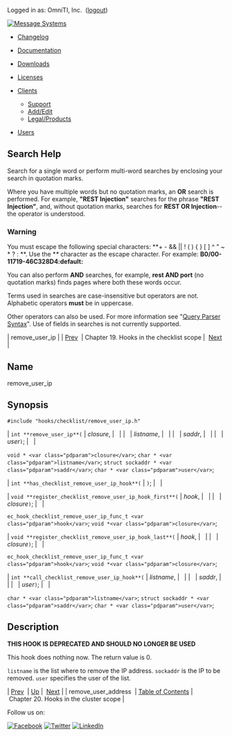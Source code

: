Logged in as: OmniTI, Inc.  ([logout](https://support.messagesystems.com/logout.php))

[![Message Systems](https://support.messagesystems.com/images/ms-white205.png)](https://support.messagesystems.com/start.php) 

*   [Changelog](https://support.messagesystems.com/start.php?show=changelog)
*   [Documentation](https://support.messagesystems.com/docs/)
*   [Downloads](https://support.messagesystems.com/start.php)

*   [Licenses](https://support.messagesystems.com/license_summary.php)
*   <a href="">Clients</a>
    *   [Support](https://support.messagesystems.com/cs.php)
    *   [Add/Edit](https://support.messagesystems.com/edit_client.php)
    *   [Legal/Products](https://support.messagesystems.com/edit_products.php)
*   [Users](https://support.messagesystems.com/edit_customer.php)

## Search Help

Search for a single word or perform multi-word searches by enclosing your search in quotation marks.

Where you have multiple words but no quotation marks, an **OR** search is performed. For example, **"REST Injection"** searches for the phrase **"REST Injection"**, and, without quotation marks, searches for **REST OR Injection**--the operator is understood.

### Warning

You must escape the following special characters: **+ - && || ! ( ) { } [ ] ^ " ~ * ? : \**. Use the **\** character as the escape character. For example: **B0/00-11719-46C328D4\:default\:**

You can also perform **AND** searches, for example, **rest AND port** (no quotation marks) finds pages where both these words occur.

Terms used in searches are case-insensitive but operators are not. Alphabetic operators **must** be in uppercase.

Other operators can also be used. For more information see "[Query Parser Syntax](https://lucene.apache.org/core/old_versioned_docs/versions/3_0_0/queryparsersyntax.html)". Use of fields in searches is not currently supported.

| remove_user_ip |
| [Prev](extending.hooks.checklist.remove_user_address.php)  | Chapter 19. Hooks in the checklist scope |  [Next](extending.hooks.cluster.php) |

<a name="extending.hooks.checklist.remove_user_ip"></a>
## Name

remove_user_ip

## Synopsis

`#include "hooks/checklist/remove_user_ip.h"`

| `int **remove_user_ip**(` | <var class="pdparam">closure</var>, |   |
|   | <var class="pdparam">listname</var>, |   |
|   | <var class="pdparam">saddr</var>, |   |
|   | <var class="pdparam">user</var>`)`; |   |

`void * <var class="pdparam">closure</var>`;
`char * <var class="pdparam">listname</var>`;
`struct sockaddr * <var class="pdparam">saddr</var>`;
`char * <var class="pdparam">user</var>`;

| `int **has_checklist_remove_user_ip_hook**(` | `)`; |   |

| `void **register_checklist_remove_user_ip_hook_first**(` | <var class="pdparam">hook</var>, |   |
|   | <var class="pdparam">closure</var>`)`; |   |

`ec_hook_checklist_remove_user_ip_func_t <var class="pdparam">hook</var>`;
`void *<var class="pdparam">closure</var>`;

| `void **register_checklist_remove_user_ip_hook_last**(` | <var class="pdparam">hook</var>, |   |
|   | <var class="pdparam">closure</var>`)`; |   |

`ec_hook_checklist_remove_user_ip_func_t <var class="pdparam">hook</var>`;
`void *<var class="pdparam">closure</var>`;

| `int **call_checklist_remove_user_ip_hook**(` | <var class="pdparam">listname</var>, |   |
|   | <var class="pdparam">saddr</var>, |   |
|   | <var class="pdparam">user</var>`)`; |   |

`char * <var class="pdparam">listname</var>`;
`struct sockaddr * <var class="pdparam">saddr</var>`;
`char * <var class="pdparam">user</var>`;<a name="idp23426336"></a>
## Description

**THIS HOOK IS DEPRECATED AND SHOULD NO LONGER BE USED**

This hook does nothing now. The return value is 0.

`listname` is the list where to remove the IP address. `sockaddr` is the IP to be removed. `user` specifies the user of the list.

| [Prev](extending.hooks.checklist.remove_user_address.php)  | [Up](extending.hooks.checklist.php) |  [Next](extending.hooks.cluster.php) |
| remove_user_address  | [Table of Contents](index.php) |  Chapter 20. Hooks in the cluster scope |

Follow us on:

[![Facebook](https://support.messagesystems.com/images/icon-facebook.png)](http://www.facebook.com/messagesystems) [![Twitter](https://support.messagesystems.com/images/icon-twitter.png)](http://twitter.com/#!/MessageSystems) [![LinkedIn](https://support.messagesystems.com/images/icon-linkedin.png)](http://www.linkedin.com/company/message-systems)